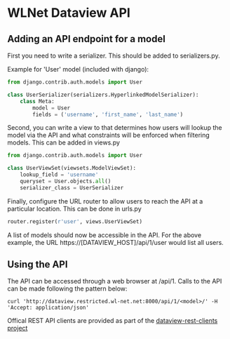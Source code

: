 WLNet Dataview API
==================

Adding an API endpoint for a model
----

First you need to write a serializer. This should be added to serializers.py.


Example for 'User' model (included with django):

````python
from django.contrib.auth.models import User

class UserSerializer(serializers.HyperlinkedModelSerializer):
    class Meta:
        model = User
        fields = ('username', 'first_name', 'last_name')  
````

Second, you can write a view to that determines how users will lookup the model via the API and what constraints will be enforced when filtering models. This can be added in views.py

````python
from django.contrib.auth.models import User

class UserViewSet(viewsets.ModelViewSet):
    lookup_field = 'username'
    queryset = User.objects.all()
    serializer_class = UserSerializer
````

Finally, configure the URL router to allow users to reach the API at a particular location. This can be done in urls.py


````python
router.register(r'user', views.UserViewSet)
````

A list of models should now be accessible in the API. For the above example, the URL https://[DATAVIEW_HOST]/api/1/user would list all users.

Using the API
----

The API can be accessed through a web browser at /api/1. Calls to the API can be made following the pattern below:

````
curl 'http://dataview.restricted.wl-net.net:8000/api/1/<model>/' -H 'Accept: application/json'
````

Offical REST API clients are provided as part of the [dataview-rest-clients project](https://github.com/wl-net/dataview-rest-clients)